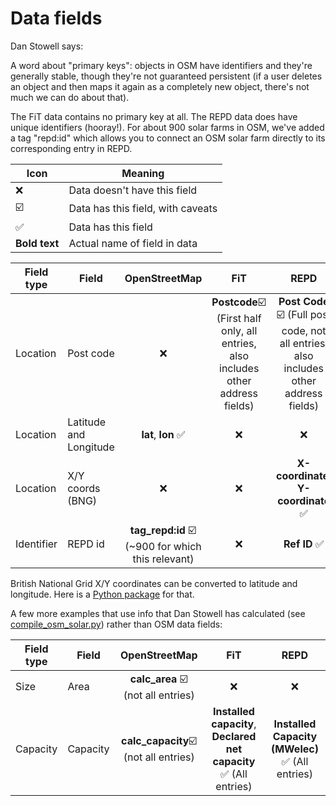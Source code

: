 Data fields
========

Dan Stowell says:

A word about "primary keys": objects in OSM have identifiers and they're generally stable, though they're not guaranteed persistent (if a user deletes an object and then maps it again as a completely new object, there's not much we can do about that).

The FiT data contains no primary key at all. The REPD data does have unique identifiers (hooray!). For about 900 solar farms in OSM, we've added a tag "repd:id" which allows you to connect an OSM solar farm directly to its corresponding entry in REPD.

| Icon | Meaning |
| ---  | --- |
| :x:  | Data doesn't have this field |
| :ballot_box_with_check: | Data has this field, with caveats |
| ✅ | Data has this field |
|**Bold text** | Actual name of field in data |

| Field type | Field | OpenStreetMap | FiT | REPD
|---|---|:---:|:---:|:---:|
| Location | Post code | :x: | **Postcode**:ballot_box_with_check: (First half only, all entries, also includes other address fields) | **Post Code** :ballot_box_with_check: (Full post code, not all entries, also includes other address fields)|
| Location | Latitude and Longitude | **lat**, **lon** ✅ | :x: | :x: |
| Location| X/Y coords (BNG)| :x: | :x: | **X-coordinate**, **Y-coordinate** ✅ |
| Identifier|REPD id | **tag_repd:id** :ballot_box_with_check: (~900 for which this relevant) | :x: | **Ref ID** ✅|

British National Grid X/Y coordinates can be converted to latitude and longitude. Here is a [Python package](https://pypi.org/project/bng-latlon/) for that.

A few more examples that use info that Dan Stowell has calculated (see [compile_osm_solar.py](open-street-maps/solarpv-osm-uk-data-20191117/dan_stowell_osm_analysis/compile_osm_solar.py)) rather than OSM data fields:

| Field type | Field | OpenStreetMap | FiT | REPD
|---|---|:---:|:---:|:---:|
| Size| Area | **calc_area** :ballot_box_with_check: (not all entries) | :x:| :x:|
| Capacity| Capacity | **calc_capacity**:ballot_box_with_check: (not all entries)| **Installed capacity**, **Declared net capacity** ✅ (All entries)| **Installed Capacity (MWelec)** ✅ (All entries) |
